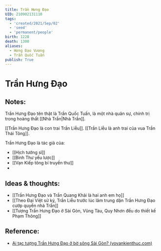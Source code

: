 ```yaml
---
title: Trần Hưng Đạo
UID: 210902131110
tags:
  - 'created/2021/Sep/02'
  - 'seed'
  - 'permanent/people'
birth: 1228
death: 1300
aliases:
  - Hưng Đạo Vương
  - Trần Quốc Tuấn
publish: True
---
```

# Trần Hưng Đạo

## Notes:
Trần Hưng Đạo tên thật là Trần Quốc Tuấn, là một nhà quân sự, chính trị trong hoàng thất [[Nhà Trần|Nhà Trần]].

[[Trần Hưng Đạo là con trai Trần Liễu]]. [[Trần Liễu là anh trai của vua Trần Thái Tông]].


Trần Hưng Đạo là tác giả của:

- [[Hịch tướng sĩ]]
- [[Binh Thư yếu lược]]
- [[Vạn Kiếp tông bí truyền thư]]
- 

## Ideas & thoughts:
- [[Trần Hưng Đạo và Trần Quang Khải là hai anh em họ]]
- [[Theo Đại Việt sử ký, Trần Liễu trước lúc lâm trung dặn Trần Hưng Đạo cướp quyền nhà Trần]]
- [[Tượng Trần Hưng Đạo ở Sài Gòn, Vũng Tàu, Quy Nhơn đều do thiết kế Phạm Thông]]

## Reference:
- [Ai tạc tượng Trần Hưng Đạo ở bờ sông Sài Gòn? (vovankienthuc.com)](https://vovankienthuc.com/blog/ai-tac-tuong-tran-hung-dao-o-bo-song-sai-gon-.2359)
